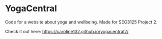 # YogaCentral

Code for a website about yoga and wellbeing. Made for SEG3125 Project 2.

Check it out here: <https://caroline132.github.io/yogacentral2/>